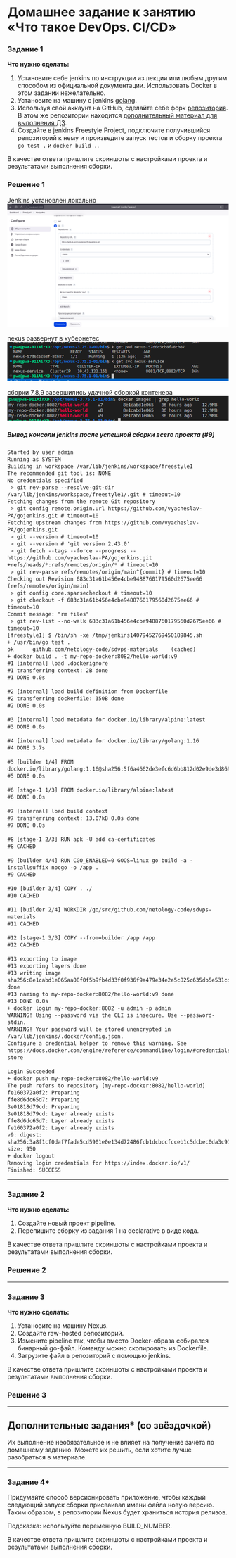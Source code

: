 # Домашнее задание к занятию «Что такое DevOps. СI/СD»

### Задание 1

**Что нужно сделать:**

1. Установите себе jenkins по инструкции из лекции или любым другим способом из официальной документации. Использовать Docker в этом задании нежелательно.
2. Установите на машину с jenkins [golang](https://golang.org/doc/install).
3. Используя свой аккаунт на GitHub, сделайте себе форк [репозитория](https://github.com/netology-code/sdvps-materials.git). В этом же репозитории находится [дополнительный материал для выполнения ДЗ](https://github.com/netology-code/sdvps-materials/blob/main/CICD/8.2-hw.md).
3. Создайте в jenkins Freestyle Project, подключите получившийся репозиторий к нему и произведите запуск тестов и сборку проекта ```go test .``` и  ```docker build .```.

В качестве ответа пришлите скриншоты с настройками проекта и результатами выполнения сборки.
   
### Решение 1   

Jenkins установлен локально   
![jenkins settings](https://github.com/vyacheslav-PA/netology/blob/a95dd095d169e471fe3bc933ae47df14ce5b40ff/sys-admin/automatization/CICD-1/img/img-settings-git-jenkins.png)   

nexus развернут в кубернетес   
![kube-nexus](https://github.com/vyacheslav-PA/netology/blob/a95dd095d169e471fe3bc933ae47df14ce5b40ff/sys-admin/automatization/CICD-1/img/img-nexus.png)   

сборки 7,8,9 завершились удачной сборкой контенера   
![docker-images](https://github.com/vyacheslav-PA/netology/blob/a95dd095d169e471fe3bc933ae47df14ce5b40ff/sys-admin/automatization/CICD-1/img/img-docker-images.png)   


##### Вывод консоли jenkins после успешной сборки всего проекта (#9)
```
Started by user admin
Running as SYSTEM
Building in workspace /var/lib/jenkins/workspace/freestyle1
The recommended git tool is: NONE
No credentials specified
 > git rev-parse --resolve-git-dir /var/lib/jenkins/workspace/freestyle1/.git # timeout=10
Fetching changes from the remote Git repository
 > git config remote.origin.url https://github.com/vyacheslav-PA/gojenkins.git # timeout=10
Fetching upstream changes from https://github.com/vyacheslav-PA/gojenkins.git
 > git --version # timeout=10
 > git --version # 'git version 2.43.0'
 > git fetch --tags --force --progress -- https://github.com/vyacheslav-PA/gojenkins.git +refs/heads/*:refs/remotes/origin/* # timeout=10
 > git rev-parse refs/remotes/origin/main^{commit} # timeout=10
Checking out Revision 683c31a61b456e4cbe9488760179560d2675ee66 (refs/remotes/origin/main)
 > git config core.sparsecheckout # timeout=10
 > git checkout -f 683c31a61b456e4cbe9488760179560d2675ee66 # timeout=10
Commit message: "rm files"
 > git rev-list --no-walk 683c31a61b456e4cbe9488760179560d2675ee66 # timeout=10
[freestyle1] $ /bin/sh -xe /tmp/jenkins14079452769450189845.sh
+ /usr/bin/go test .
ok  	github.com/netology-code/sdvps-materials	(cached)
+ docker build . -t my-repo-docker:8082/hello-world:v9
#1 [internal] load .dockerignore
#1 transferring context: 2B done
#1 DONE 0.0s

#2 [internal] load build definition from Dockerfile
#2 transferring dockerfile: 350B done
#2 DONE 0.0s

#3 [internal] load metadata for docker.io/library/alpine:latest
#3 DONE 0.0s

#4 [internal] load metadata for docker.io/library/golang:1.16
#4 DONE 3.7s

#5 [builder 1/4] FROM docker.io/library/golang:1.16@sha256:5f6a4662de3efc6d6bb812d02e9de3d8698eea16b8eb7281f03e6f3e8383018e
#5 DONE 0.0s

#6 [stage-1 1/3] FROM docker.io/library/alpine:latest
#6 DONE 0.0s

#7 [internal] load build context
#7 transferring context: 13.07kB 0.0s done
#7 DONE 0.0s

#8 [stage-1 2/3] RUN apk -U add ca-certificates
#8 CACHED

#9 [builder 4/4] RUN CGO_ENABLED=0 GOOS=linux go build -a -installsuffix nocgo -o /app .
#9 CACHED

#10 [builder 3/4] COPY . ./
#10 CACHED

#11 [builder 2/4] WORKDIR /go/src/github.com/netology-code/sdvps-materials
#11 CACHED

#12 [stage-1 3/3] COPY --from=builder /app /app
#12 CACHED

#13 exporting to image
#13 exporting layers done
#13 writing image sha256:8e1cabd1e065aa08f0f5b9fb4d33f0f936f9a479e34e2e5c825c635db5e531cd done
#13 naming to my-repo-docker:8082/hello-world:v9 done
#13 DONE 0.0s
+ docker login my-repo-docker:8082 -u admin -p admin
WARNING! Using --password via the CLI is insecure. Use --password-stdin.
WARNING! Your password will be stored unencrypted in /var/lib/jenkins/.docker/config.json.
Configure a credential helper to remove this warning. See
https://docs.docker.com/engine/reference/commandline/login/#credentials-store

Login Succeeded
+ docker push my-repo-docker:8082/hello-world:v9
The push refers to repository [my-repo-docker:8082/hello-world]
fe160372a0f2: Preparing
ffe8d6dc65d7: Preparing
3e01818d79cd: Preparing
3e01818d79cd: Layer already exists
ffe8d6dc65d7: Layer already exists
fe160372a0f2: Layer already exists
v9: digest: sha256:3a8f1cf0daf7fade5cd5901e0e134d72486fcb1dcbccfcceb1c5dcbec0da3c91 size: 950
+ docker logout
Removing login credentials for https://index.docker.io/v1/
Finished: SUCCESS

```   


---

### Задание 2

**Что нужно сделать:**

1. Создайте новый проект pipeline.
2. Перепишите сборку из задания 1 на declarative в виде кода.

В качестве ответа пришлите скриншоты с настройками проекта и результатами выполнения сборки.


### Решение 2   


---

### Задание 3

**Что нужно сделать:**

1. Установите на машину Nexus.
1. Создайте raw-hosted репозиторий.
1. Измените pipeline так, чтобы вместо Docker-образа собирался бинарный go-файл. Команду можно скопировать из Dockerfile.
1. Загрузите файл в репозиторий с помощью jenkins.

В качестве ответа пришлите скриншоты с настройками проекта и результатами выполнения сборки.

### Решение 3  

---

## Дополнительные задания* (со звёздочкой)

Их выполнение необязательное и не влияет на получение зачёта по домашнему заданию. Можете их решить, если хотите лучше разобраться в материале.

---

### Задание 4*

Придумайте способ версионировать приложение, чтобы каждый следующий запуск сборки присваивал имени файла новую версию. Таким образом, в репозитории Nexus будет храниться история релизов.

Подсказка: используйте переменную BUILD_NUMBER.

В качестве ответа пришлите скриншоты с настройками проекта и результатами выполнения сборки.